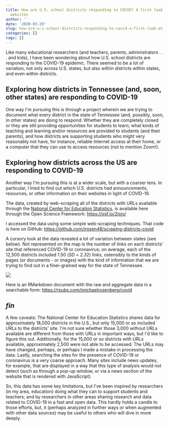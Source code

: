 ```yaml
---
title: How are U.S. school districts responding to COVID? A first look at 12,500 districts'
  websites
author: ''
date: '2020-03-29'
slug: how-are-u-s-school-districts-responding-to-covid-a-first-look-at-12-500-districts-websites
categories: []
tags: []
---
```


Like many educational researchers (and teachers, parents, administrators . . . and kids), I have been wondering about how U.S. school districts are responding to the COVID-19 epidemic. There seemed to be a lot of variation, not only across U.S. states, but also within districts within states, and even within districts. 

## Exploring how districts in Tennessee (and, soon, other states) are responding to COVID-19

One way I'm pursuing this is through a project wherein we are trying to document what every district in the state of Tennessee (and, possibly, soon, in other states) are doing to respond: Whether they are completely closed or they are still providing opportunities for students to learn; what kinds of teaching and learning and/or resources are provided to students (and their parents), and how districts are supporting students who might very reasonably not have, for instance, reliable Internet access at their home, or a computer that they can use to access resources (not to mention Zoom!).

## Exploring how districts across the US are responding to COVID-19

Another way I'm pursuing this is at a wider scale, but with a coarser lens. In particular, I tried to find out which U.S. districts had announcements, resources, or other information on their websites in light of COVID-19. 

The data, created by web-scraping all of the districts with URLs available through the [National Center for Education Statistics](https://nces.ed.gov/ccd/elsi/tableGenerator.aspx), is available here through the Open Science Framework: https://osf.io/2txjy/

I accessed the data using some simple web-scraping techniques. That code is here on GitHub: https://github.com/jrosen48/scraping-districts-covid

A cursory look at the data revealed a lot of variation between states (see below). Not represented on the map is the number of links on each districts' site that referenced COVID-19 or coronavirus; on average, each of the 12,500 districts included 1.50 (*SD* = 2.32) links, ostensibly to the kinds of pages (or documents - or images) with the kind of information that we are trying to find out in a finer-grained way for the state of Tennessee. 

![](/post/2020-03-29-how-are-u-s-school-districts-responding-to-covid-a-first-look-at-12-500-districts-websites_files/state-plot.png)

Here is an RMarkdown document with the raw and aggregate data in a searchable form: https://rpubs.com/jmichaelrosenberg/covid

## *fin*

A few caveats: The National Center for Education Statistics shares data for approximately 18,000 districts in the U.S., but only 15,000 or so included URLs to the districts' site. I'm not sure whether those 3,000 without URLs available are different from those with URLs in important ways, but I'd like to figure this out. Additionally, for the 15,000 or so districts with URLs available, approximately 2,500 were not able to be accessed: The URLs may have changed, perhaps, or perhaps I made a mistake in processing the data. Lastly, searching the sites for the presence of COVID-19 or coronavirus is a very coarse approach. Many sites include news updates, for example, that are displayed in a way that this type of analysis would not detect (such as through a pop-up window, or via a news section of the website that is rendered with JavaScript). 

So, this data has some key limitations, but I've been inspired by researchers (in my area, education) doing what they can to support students and teachers; and by researchers in other areas sharing research and data related to COVID-19 in a fast and open data. This hardly holds a candle to those efforts, but, it (perhaps analyzed in further ways or when augmented with other data sources) may be useful to others who will dive in more deeply.